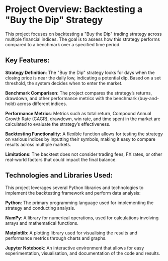 # Project Overview: Backtesting a "Buy the Dip" Strategy

This project focuses on backtesting a "Buy the Dip" trading strategy across multiple financial indices. The goal is to assess how this strategy performs compared to a benchmark over a specified time period.

## Key Features:
**Strategy Definition**: The "Buy the Dip" strategy looks for days when the closing price is near the daily low, indicating a potential dip. Based on a set threshold, the system decides when to enter the market.

**Benchmark Comparison**: The project compares the strategy’s returns, drawdown, and other performance metrics with the benchmark (buy-and-hold) across different indices.

**Performance Metrics**: Metrics such as total return, Compound Annual Growth Rate (CAGR), drawdown, win rate, and time spent in the market are calculated to evaluate the strategy’s effectiveness.

**Backtesting Functionality**: A flexible function allows for testing the strategy on various indices by inputting their symbols, making it easy to compare results across multiple markets.

**Limitations**:
The backtest does not consider trading fees, FX rates, or other real-world factors that could impact the final balance.

## Technologies and Libraries Used:
This project leverages several Python libraries and technologies to implement the backtesting framework and perform data analysis:

**Python**: The primary programming language used for implementing the strategy and conducting analysis.

**NumPy**: A library for numerical operations, used for calculations involving arrays and mathematical functions.

**Matplotlib**: A plotting library used for visualising the results and performance metrics through charts and graphs.

**Jupyter Notebook**: An interactive environment that allows for easy experimentation, visualisation, and documentation of the code and results.
